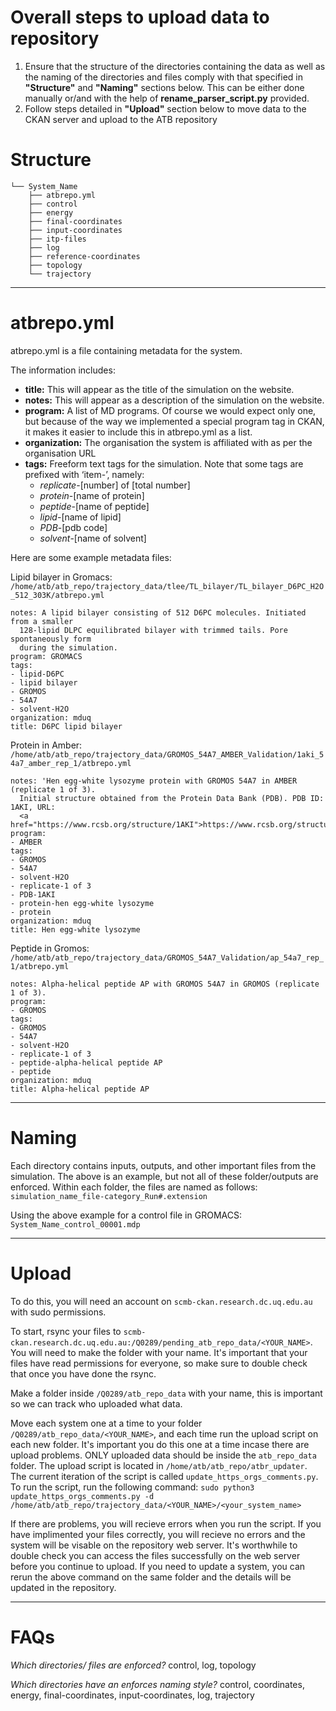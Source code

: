 # Overall steps to upload data to repository
1. Ensure that the structure of the directories containing the data as well as the naming of the directories and files comply with that specified in **"Structure"** and **"Naming"** sections below. This can be either done manually or/and with the help of **rename_parser_script.py** provided.
2. Follow steps detailed in **"Upload"** section below to move data to the CKAN server and upload to the ATB repository

# Structure

```
└── System_Name
    ├── atbrepo.yml
    ├── control
    ├── energy
    ├── final-coordinates
    ├── input-coordinates
    ├── itp-files
    ├── log
    ├── reference-coordinates
    ├── topology
    └── trajectory
   ```

-------------------------------------------------------
# atbrepo.yml
atbrepo.yml is a file containing metadata for the system.

The information includes:
- **title:** This will appear as the title of the simulation on the website.
- **notes:** This will appear as a description of the simulation on the website.
- **program:** A list of MD programs. Of course we would expect only one, but because of the way we implemented a special program tag in CKAN, it makes it easier to include this in atbrepo.yml as a list.
- **organization:** The organisation the system is affiliated with as per the organisation URL
- **tags:** Freeform text tags for the simulation. Note that some tags are prefixed with ‘item-’, namely:
    - *replicate*-[number] of [total number]
    - *protein*-[name of protein]
    - *peptide*-[name of peptide]
    - *lipid*-[name of lipid]
    - *PDB*-[pdb code]
    - *solvent*-[name of solvent]


Here are some example metadata files:

Lipid bilayer in Gromacs: 
    `/home/atb/atb_repo/trajectory_data/tlee/TL_bilayer/TL_bilayer_D6PC_H2O_512_303K/atbrepo.yml`
```
notes: A lipid bilayer consisting of 512 D6PC molecules. Initiated from a smaller
  128-lipid DLPC equilibrated bilayer with trimmed tails. Pore spontaneously form
  during the simulation.
program: GROMACS
tags:
- lipid-D6PC
- lipid bilayer
- GROMOS
- 54A7
- solvent-H2O
organization: mduq
title: D6PC lipid bilayer
```

Protein in Amber: 
    `/home/atb/atb_repo/trajectory_data/GROMOS_54A7_AMBER_Validation/1aki_54a7_amber_rep_1/atbrepo.yml`

```
notes: 'Hen egg-white lysozyme protein with GROMOS 54A7 in AMBER (replicate 1 of 3).
  Initial structure obtained from the Protein Data Bank (PDB). PDB ID: 1AKI, URL:
  <a href="https://www.rcsb.org/structure/1AKI">https://www.rcsb.org/structure/1AKI</a>'
program:
- AMBER
tags:
- GROMOS
- 54A7
- solvent-H2O
- replicate-1 of 3
- PDB-1AKI
- protein-hen egg-white lysozyme
- protein
organization: mduq
title: Hen egg-white lysozyme
```

Peptide in Gromos: 
    `/home/atb/atb_repo/trajectory_data/GROMOS_54A7_Validation/ap_54a7_rep_1/atbrepo.yml`

```
notes: Alpha-helical peptide AP with GROMOS 54A7 in GROMOS (replicate 1 of 3).
program:
- GROMOS
tags:
- GROMOS
- 54A7
- solvent-H2O
- replicate-1 of 3
- peptide-alpha-helical peptide AP
- peptide
organization: mduq
title: Alpha-helical peptide AP
```

-------------------------------------------------------
# Naming
Each directory contains inputs, outputs, and other important files from the simulation. The above is an example, but not all of these folder/outputs are enforced. Within each folder, the files are named as follows:
    `simulation_name_file-category_Run#.extension`

Using the above example for a control file in GROMACS: 
    `System_Name_control_00001.mdp`

-------------------------------------------------------
# Upload
To do this, you will need an account on `scmb-ckan.research.dc.uq.edu.au` with sudo permissions.

To start, rsync your files to `scmb-ckan.research.dc.uq.edu.au:/Q0289/pending_atb_repo_data/<YOUR_NAME>`. You will need to make the folder with your name. It's important that your files have read permissions for everyone, so make sure to double check that once you have done the rsync.

Make a folder inside `/Q0289/atb_repo_data` with your name, this is important so we can track who uploaded what data.

Move each system one at a time to your folder `/Q0289/atb_repo_data/<YOUR_NAME>`, and each time run the upload script on each new folder. It's important you do this one at a time incase there are upload problems. ONLY uploaded data should be inside the `atb_repo_data` folder. The upload script is located in `/home/atb/atb_repo/atbr_updater`. The current iteration of the script is called `update_https_orgs_comments.py`. To run the script, run the following command:
    `sudo python3 update_https_orgs_comments.py -d /home/atb/atb_repo/trajectory_data/<YOUR_NAME>/<your_system_name>`

If there are problems, you will recieve errors when you run the script. If you have implimented your files correctly, you will recieve no errors and the system will be visable on the repository web server. It's worthwhile to double check you can access the files successfully on the web server before you continue to upload. If you need to update a system, you can rerun the above command on the same folder and the details will be updated in the repository.

-------------------------------------------------------
# FAQs
*Which directories/ files are enforced?* control, log, topology

*Which directories have an enforces naming style?* control, coordinates, energy, final-coordinates, input-coordinates, log, trajectory



